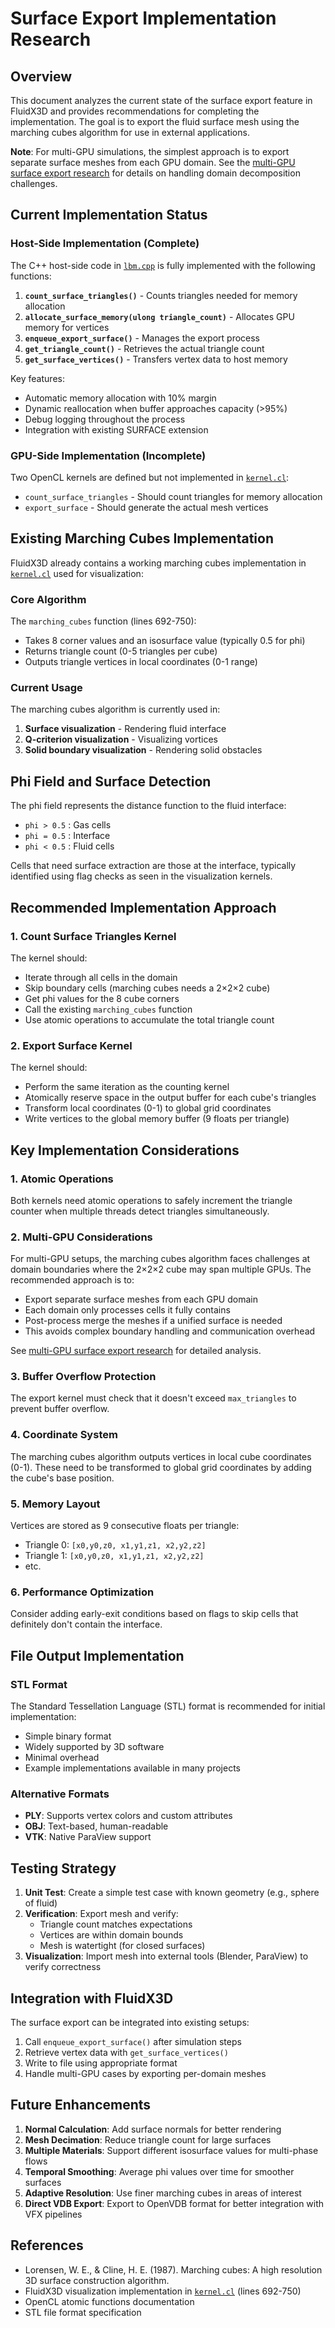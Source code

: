 # Surface Export Implementation Research

## Overview

This document analyzes the current state of the surface export feature in FluidX3D and provides recommendations for completing the implementation. The goal is to export the fluid surface mesh using the marching cubes algorithm for use in external applications.

**Note**: For multi-GPU simulations, the simplest approach is to export separate surface meshes from each GPU domain. See the [multi-GPU surface export research](multi-gpu-surface-export.md) for details on handling domain decomposition challenges.

## Current Implementation Status

### Host-Side Implementation (Complete)

The C++ host-side code in [`lbm.cpp`](../src/lbm.cpp) is fully implemented with the following functions:

1. **`count_surface_triangles()`** - Counts triangles needed for memory allocation
2. **`allocate_surface_memory(ulong triangle_count)`** - Allocates GPU memory for vertices
3. **`enqueue_export_surface()`** - Manages the export process
4. **`get_triangle_count()`** - Retrieves the actual triangle count
5. **`get_surface_vertices()`** - Transfers vertex data to host memory

Key features:
- Automatic memory allocation with 10% margin
- Dynamic reallocation when buffer approaches capacity (>95%)
- Debug logging throughout the process
- Integration with existing SURFACE extension

### GPU-Side Implementation (Incomplete)

Two OpenCL kernels are defined but not implemented in [`kernel.cl`](../src/kernel.cl):
- `count_surface_triangles` - Should count triangles for memory allocation
- `export_surface` - Should generate the actual mesh vertices

## Existing Marching Cubes Implementation

FluidX3D already contains a working marching cubes implementation in [`kernel.cl`](../src/kernel.cl) used for visualization:

### Core Algorithm

The `marching_cubes` function (lines 692-750):
- Takes 8 corner values and an isosurface value (typically 0.5 for phi)
- Returns triangle count (0-5 triangles per cube)
- Outputs triangle vertices in local coordinates (0-1 range)

### Current Usage

The marching cubes algorithm is currently used in:
1. **Surface visualization** - Rendering fluid interface
2. **Q-criterion visualization** - Visualizing vortices
3. **Solid boundary visualization** - Rendering solid obstacles

## Phi Field and Surface Detection

The phi field represents the distance function to the fluid interface:
- `phi > 0.5` : Gas cells
- `phi = 0.5` : Interface
- `phi < 0.5` : Fluid cells

Cells that need surface extraction are those at the interface, typically identified using flag checks as seen in the visualization kernels.

## Recommended Implementation Approach

### 1. Count Surface Triangles Kernel

The kernel should:
- Iterate through all cells in the domain
- Skip boundary cells (marching cubes needs a 2×2×2 cube)
- Get phi values for the 8 cube corners
- Call the existing `marching_cubes` function
- Use atomic operations to accumulate the total triangle count

### 2. Export Surface Kernel

The kernel should:
- Perform the same iteration as the counting kernel
- Atomically reserve space in the output buffer for each cube's triangles
- Transform local coordinates (0-1) to global grid coordinates
- Write vertices to the global memory buffer (9 floats per triangle)

## Key Implementation Considerations

### 1. Atomic Operations
Both kernels need atomic operations to safely increment the triangle counter when multiple threads detect triangles simultaneously.

### 2. Multi-GPU Considerations
For multi-GPU setups, the marching cubes algorithm faces challenges at domain boundaries where the 2×2×2 cube may span multiple GPUs. The recommended approach is to:
- Export separate surface meshes from each GPU domain
- Each domain only processes cells it fully contains
- Post-process merge the meshes if a unified surface is needed
- This avoids complex boundary handling and communication overhead

See [multi-GPU surface export research](multi-gpu-surface-export.md) for detailed analysis.

### 3. Buffer Overflow Protection
The export kernel must check that it doesn't exceed `max_triangles` to prevent buffer overflow.

### 4. Coordinate System
The marching cubes algorithm outputs vertices in local cube coordinates (0-1). These need to be transformed to global grid coordinates by adding the cube's base position.

### 5. Memory Layout
Vertices are stored as 9 consecutive floats per triangle:
- Triangle 0: `[x0,y0,z0, x1,y1,z1, x2,y2,z2]`
- Triangle 1: `[x0,y0,z0, x1,y1,z1, x2,y2,z2]`
- etc.

### 6. Performance Optimization
Consider adding early-exit conditions based on flags to skip cells that definitely don't contain the interface.

## File Output Implementation

### STL Format
The Standard Tessellation Language (STL) format is recommended for initial implementation:
- Simple binary format
- Widely supported by 3D software
- Minimal overhead
- Example implementations available in many projects

### Alternative Formats
- **PLY**: Supports vertex colors and custom attributes
- **OBJ**: Text-based, human-readable
- **VTK**: Native ParaView support

## Testing Strategy

1. **Unit Test**: Create a simple test case with known geometry (e.g., sphere of fluid)
2. **Verification**: Export mesh and verify:
   - Triangle count matches expectations
   - Vertices are within domain bounds
   - Mesh is watertight (for closed surfaces)
3. **Visualization**: Import mesh into external tools (Blender, ParaView) to verify correctness

## Integration with FluidX3D

The surface export can be integrated into existing setups:
1. Call `enqueue_export_surface()` after simulation steps
2. Retrieve vertex data with `get_surface_vertices()`
3. Write to file using appropriate format
4. Handle multi-GPU cases by exporting per-domain meshes

## Future Enhancements

1. **Normal Calculation**: Add surface normals for better rendering
2. **Mesh Decimation**: Reduce triangle count for large surfaces
3. **Multiple Materials**: Support different isosurface values for multi-phase flows
4. **Temporal Smoothing**: Average phi values over time for smoother surfaces
5. **Adaptive Resolution**: Use finer marching cubes in areas of interest
6. **Direct VDB Export**: Export to OpenVDB format for better integration with VFX pipelines

## References

- Lorensen, W. E., & Cline, H. E. (1987). Marching cubes: A high resolution 3D surface construction algorithm.
- FluidX3D visualization implementation in [`kernel.cl`](../src/kernel.cl) (lines 692-750)
- OpenCL atomic functions documentation
- STL file format specification